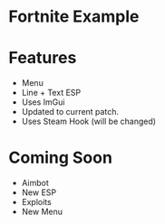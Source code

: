 # Fortnite Example

# Features
- Menu
- Line + Text ESP
- Uses ImGui
- Updated to current patch.
- Uses Steam Hook (will be changed)

# Coming Soon
- Aimbot
- New ESP
- Exploits
- New Menu

